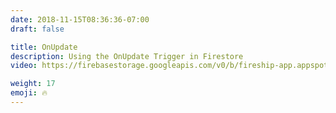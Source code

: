 ```yaml
---
date: 2018-11-15T08:36:36-07:00
draft: false

title: OnUpdate
description: Using the OnUpdate Trigger in Firestore
video: https://firebasestorage.googleapis.com/v0/b/fireship-app.appspot.com/o/courses%2Fcloud-functions-master-course%2F4-onupdate.mp4?alt=media&token=b132694b-4a02-47cb-b0f9-254ee6c747ea

weight: 17
emoji: 🔥
---
```


